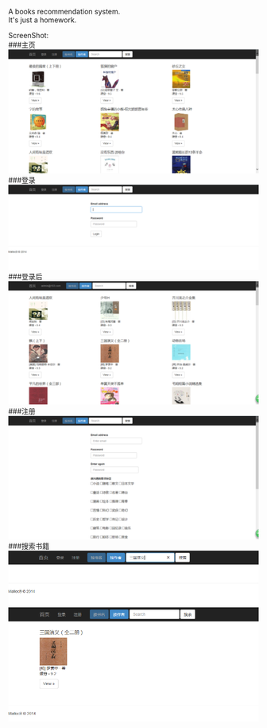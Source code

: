 A books recommendation system.  
It's just a homework.  




ScreenShot:  
###主页
![github screen2](/images/index.png)  
###登录
![github screen3](/images/login.png)  
###登录后
![github screen1](/images/after_login.png)  
###注册
![github screen4](/images/register.png)  
###搜索书籍
![github screen5](/images/search.png)  
![github screen6](/images/search_outcome.png)  

